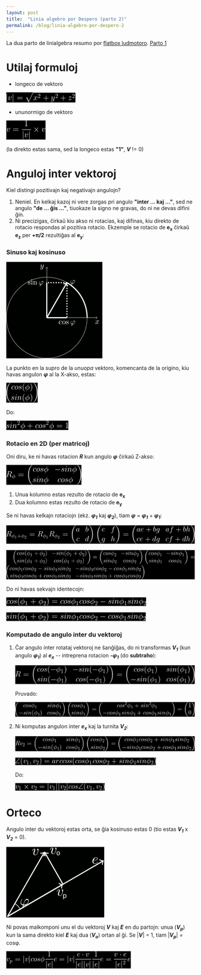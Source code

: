 ```yaml
---
layout: post
title:  "Linia algebro por Despero (parto 2)"
permalink: /blog/linia-algebro-por-despero-2
---
```


La dua parto de linialgebra resumo por [flatbox ludmotoro](https://github.com/konceptosociala/flatbox_legacy). [Parto 1](/blog/linia-algebro-por-despero-1)

# Utilaj formuloj

* longeco de vektoro

![longeco](/assets/blog/linia-algebro2/longeco.gif)

* ununormigo de vektoro

![ununormigo](/assets/blog/linia-algebro2/ununormigo.gif)

(la direkto estas sama, sed la longeco estas **"1"**, _**V**_ != 0)

# Anguloj inter vektoroj

Kiel distingi pozitivajn kaj negativajn angulojn?
1. Neniel. En kelkaj kazoj ni vere zorgas pri angulo **"inter ... kaj ..."**, sed ne angulo **"de ... ĝis ..."**, tiuokaze la signo ne gravas, do ni ne devas difini ĝin.
2. Ni precizigas, ĉirkaŭ kiu akso ni rotacias, kaj difinas, kiu direkto de rotacio respondas al pozitiva rotacio. Ekzemple se rotacio de **e<sub>x</sub>** ĉirkaŭ **e<sub>z</sub>** per **+π/2** rezultiĝas al **e<sub>y</sub>**:

### Sinuso kaj kosinuso

![sincos](/assets/blog/linia-algebro2/sincos.gif)

La punkto en la supro de la _unuopa_ vektoro, komencanta de la origino, kiu havas angulon _**φ**_ al la X-akso, estas:

![fi](/assets/blog/linia-algebro2/fi.gif)

Do:

![sinpluscos](/assets/blog/linia-algebro2/sinpluscos.gif)

### Rotacio en 2D (per matricoj)

Oni diru, ke ni havas rotacion _**R**_ kun angulo _**φ**_ ĉirkaŭ Z-akso:

![rotacio](/assets/blog/linia-algebro2/rotacio.gif)

1. Unua kolumno estas rezulto de rotacio de **e<sub>x</sub>**
2. Dua kolumno estas rezulto de rotacio de **e<sub>y</sub>**

Se ni havas kelkajn rotaciojn (ekz. _**φ<sub>1</sub>**_ kaj _**φ<sub>2</sub>**_), tiam _**φ**_ = _**φ<sub>1</sub>**_ + _**φ<sub>1</sub>**_:

![matricmultipliko](/assets/blog/linia-algebro2/matricmultipliko.gif)

![rotacimultipliko](/assets/blog/linia-algebro2/rotacimultipliko.gif)

Do ni havas sekvajn identecojn:

![identeco1](/assets/blog/linia-algebro2/identeco1.gif)

![identeco2](/assets/blog/linia-algebro2/identeco2.gif)

### Komputado de angulo inter du vektoroj

1. Ĉar angulo inter rotataj vektoroj ne ŝanĝiĝas, do ni transformas _**V<sub>1</sub>**_ (kun angulo _**φ<sub>1</sub>**_) al _**e<sub>x</sub>**_ -- intreprena rotacion _**-φ<sub>1</sub>**_ (do **subtraho**):

	![al_e_x](/assets/blog/linia-algebro2/al_e_x.gif)

	Pruvado:

	![al_e_x_pruvado](/assets/blog/linia-algebro2/al_e_x_pruvado.gif)

2. Ni komputas angulon inter _**e<sub>x</sub>**_ kaj la turnita _**V<sub>2</sub>**_:

	![komputi_vektoron1](/assets/blog/linia-algebro2/komputi_vektoron1.gif)
	
	![komputi_vektoron2](/assets/blog/linia-algebro2/komputi_vektoron2.gif)

	Do:
	
	![skalara](/assets/blog/linia-algebro2/skalara.gif)

# Orteco

Angulo inter du vektoroj estas orta, se ĝia kosinuso estas 0 (tio estas _**V<sub>1</sub>**_ x _**V<sub>2</sub>**_ = 0).

![orteco](/assets/blog/linia-algebro2/orteco.gif)

Ni povas malkomponi unu el du vektoroj _**V**_ kaj _**E**_ en du partojn: unua (_**V<sub>p</sub>**_) kun la sama direkto kiel _**E**_ kaj dua (_**V<sub>o</sub>**_) ortan al ĝi. Se \|_**V**_\| = 1, tiam \|_**V<sub>p</sub>**_\| = cosφ.

![paralela](/assets/blog/linia-algebro2/paralela.gif)